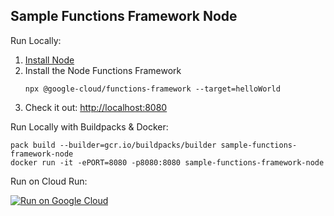 Sample Functions Framework Node
-------------------------------

Run Locally:
1. [Install Node](https://nodejs.org/en/download/)
1. Install the Node Functions Framework
    ```
    npx @google-cloud/functions-framework --target=helloWorld
    ```
1. Check it out: [http://localhost:8080](http://localhost:8080)

Run Locally with Buildpacks & Docker:
```
pack build --builder=gcr.io/buildpacks/builder sample-functions-framework-node
docker run -it -ePORT=8080 -p8080:8080 sample-functions-framework-node
```

Run on Cloud Run:

[![Run on Google Cloud](https://deploy.cloud.run/button.svg)](https://deploy.cloud.run)

